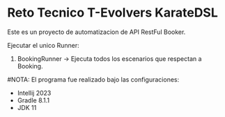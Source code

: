 # Reto Tecnico T-Evolvers KarateDSL

Este es un proyecto de automatizacion de API RestFul Booker.

Ejecutar el unico Runner:

1. BookingRunner -> Ejecuta todos los escenarios que respectan a Booking.

#NOTA: El programa fue realizado bajo las configuraciones:
- Intellij 2023
- Gradle 8.1.1
- JDK 11

